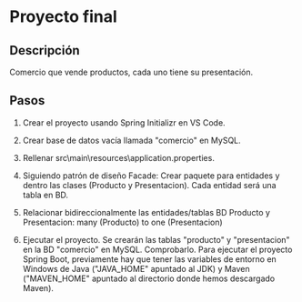 # Proyecto final

## Descripción

Comercio que vende productos, cada uno tiene su presentación.

## Pasos

1. Crear el proyecto usando Spring Initializr en VS Code.

2. Crear base de datos vacía llamada "comercio" en MySQL.

3. Rellenar src\main\resources\application.properties.

4. Siguiendo patrón de diseño Facade: Crear paquete para entidades y dentro las clases (Producto y Presentacion). Cada entidad será una tabla en BD.

5. Relacionar bidireccionalmente las entidades/tablas BD Producto y Presentacion: many (Producto) to one (Presentacion)

6. Ejecutar el proyecto. Se crearán las tablas "producto" y "presentacion" en la BD "comercio" en MySQL. Comprobarlo. Para ejecutar el proyecto Spring Boot, previamente hay que tener las variables de entorno en Windows de Java ("JAVA_HOME" apuntado al JDK) y Maven ("MAVEN_HOME" apuntado al directorio donde hemos descargado Maven).
